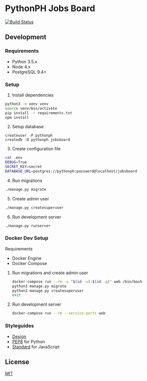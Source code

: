 # PythonPH Jobs Board

[![Build Status](https://semaphoreci.com/api/v1/pythonph/jobs-board/branches/master/badge.svg)](https://semaphoreci.com/pythonph/jobs-board)

## Development

### Requirements

- Python 3.5.x
- Node 4.x
- PostgreSQL 9.4+

### Setup

1. Install dependencies

  ```sh
  python3 -m venv venv
  source venv/bin/activate
  pip install -r requirements.txt
  npm install
  ```

2. Setup database

  ```
  createuser -P pythonph
  createdb -O pythonph jobsboard
  ```

3. Create configuration file

  ```sh
  cat .env
  DEBUG=True
  SECRET_KEY=secret
  DATABASE_URL=postgres://pythonph:password@localhost/jobsboard
  ```

4. Run migrations

  ```sh
  ./manage.py migrate
  ```

5. Create admin user

  ```sh
  ./manage.py createsuperuser
  ```

6. Run development server

  ```sh
  ./manage.py runserver
  ```

### Docker Dev Setup

Requirements

- Docker Engine
- Docker Compose


1. Run migrations and create admin user

    ```sh
    docker-compose run --rm -u "$(id -u):$(id -g)" web /bin/bash
    python3 manage.py migrate
    python3 manage.py createsuperuser
    exit
    ```
2. Run development server

    ```sh
    docker-compose run --rm --service-ports web
    ```


### Styleguides

- [Design](https://github.com/pythonph/styleguide)
- [PEP8](https://www.python.org/dev/peps/pep-0008/) for Python
- [Standard](http://standardjs.com/) for JavaScript

## License

[MIT](./LICENSE)
